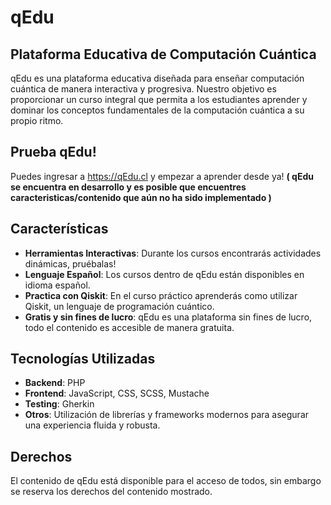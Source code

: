 # qEdu
## Plataforma Educativa de Computación Cuántica

qEdu es una plataforma educativa diseñada para enseñar computación cuántica de manera interactiva y progresiva. Nuestro objetivo es proporcionar un curso integral que permita a los estudiantes aprender y dominar los conceptos fundamentales de la computación cuántica a su propio ritmo.

## Prueba qEdu!

Puedes ingresar a https://qEdu.cl y empezar a aprender desde ya!
**( qEdu se encuentra en desarrollo y es posible que encuentres caracteristicas/contenido que aún no ha sido implementado )** 

## Características

- **Herramientas Interactivas**: Durante los cursos encontrarás actividades dinámicas, pruébalas!
- **Lenguaje Español**: Los cursos dentro de qEdu están disponibles en idioma español.
- **Practica con Qiskit**: En el curso práctico aprenderás como utilizar Qiskit, un lenguaje de programación cuántico.
- **Gratis y sin fines de lucro**: qEdu es una plataforma sin fines de lucro, todo el contenido es accesible de manera gratuita.

## Tecnologías Utilizadas

- **Backend**: PHP
- **Frontend**: JavaScript, CSS, SCSS, Mustache
- **Testing**: Gherkin
- **Otros**: Utilización de librerías y frameworks modernos para asegurar una experiencia fluida y robusta.

## Derechos 

El contenido de qEdu está disponible para el acceso de todos, sin embargo se reserva los derechos del contenido mostrado.



